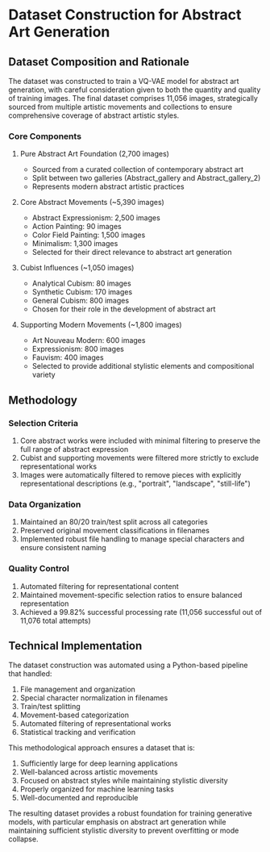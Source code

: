# Dataset Construction for Abstract Art Generation

## Dataset Composition and Rationale

The dataset was constructed to train a VQ-VAE model for abstract art generation, with careful consideration given to both the quantity and quality of training images. The final dataset comprises 11,056 images, strategically sourced from multiple artistic movements and collections to ensure comprehensive coverage of abstract artistic styles.

### Core Components

1. Pure Abstract Art Foundation (2,700 images)
   - Sourced from a curated collection of contemporary abstract art
   - Split between two galleries (Abstract_gallery and Abstract_gallery_2)
   - Represents modern abstract artistic practices

2. Core Abstract Movements (~5,390 images)
   - Abstract Expressionism: 2,500 images
   - Action Painting: 90 images
   - Color Field Painting: 1,500 images
   - Minimalism: 1,300 images
   - Selected for their direct relevance to abstract art generation

3. Cubist Influences (~1,050 images)
   - Analytical Cubism: 80 images
   - Synthetic Cubism: 170 images
   - General Cubism: 800 images
   - Chosen for their role in the development of abstract art

4. Supporting Modern Movements (~1,800 images)
   - Art Nouveau Modern: 600 images
   - Expressionism: 800 images
   - Fauvism: 400 images
   - Selected to provide additional stylistic elements and compositional variety

## Methodology

### Selection Criteria
1. Core abstract works were included with minimal filtering to preserve the full range of abstract expression
2. Cubist and supporting movements were filtered more strictly to exclude representational works
3. Images were automatically filtered to remove pieces with explicitly representational descriptions (e.g., "portrait", "landscape", "still-life")

### Data Organization
1. Maintained an 80/20 train/test split across all categories
2. Preserved original movement classifications in filenames
3. Implemented robust file handling to manage special characters and ensure consistent naming

### Quality Control
1. Automated filtering for representational content
2. Maintained movement-specific selection ratios to ensure balanced representation
3. Achieved a 99.82% successful processing rate (11,056 successful out of 11,076 total attempts)

## Technical Implementation

The dataset construction was automated using a Python-based pipeline that handled:
1. File management and organization
2. Special character normalization in filenames
3. Train/test splitting
4. Movement-based categorization
5. Automated filtering of representational works
6. Statistical tracking and verification

This methodological approach ensures a dataset that is:
1. Sufficiently large for deep learning applications
2. Well-balanced across artistic movements
3. Focused on abstract styles while maintaining stylistic diversity
4. Properly organized for machine learning tasks
5. Well-documented and reproducible

The resulting dataset provides a robust foundation for training generative models, with particular emphasis on abstract art generation while maintaining sufficient stylistic diversity to prevent overfitting or mode collapse.
